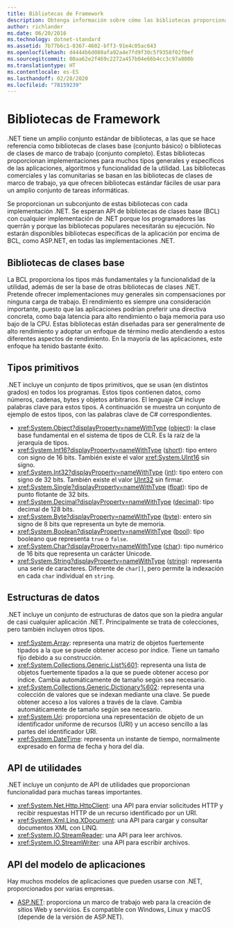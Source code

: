 ```yaml
---
title: Bibliotecas de Framework
description: Obtenga información sobre cómo las bibliotecas proporcionan implementaciones para muchos tipos generales y específicos de las aplicaciones, algoritmos y funcionalidad de la utilidad.
author: richlander
ms.date: 06/20/2016
ms.technology: dotnet-standard
ms.assetid: 7b77b6c1-8367-4602-bff3-91e4c05ac643
ms.openlocfilehash: d4444b6d080afa92a4e7fd9f30c5f9358f02f0ef
ms.sourcegitcommit: 00aa62e2f469c2272a457b04e66b4cc3c97a800b
ms.translationtype: HT
ms.contentlocale: es-ES
ms.lasthandoff: 02/28/2020
ms.locfileid: "78159239"
---
```

# <a name="framework-libraries"></a>Bibliotecas de Framework

.NET tiene un amplio conjunto estándar de bibliotecas, a las que se hace referencia como bibliotecas de clases base (conjunto básico) o bibliotecas de clases de marco de trabajo (conjunto completo). Estas bibliotecas proporcionan implementaciones para muchos tipos generales y específicos de las aplicaciones, algoritmos y funcionalidad de la utilidad. Las bibliotecas comerciales y las comunitarias se basan en las bibliotecas de clases de marco de trabajo, ya que ofrecen bibliotecas estándar fáciles de usar para un amplio conjunto de tareas informáticas.

Se proporcionan un subconjunto de estas bibliotecas con cada implementación .NET. Se esperan API de bibliotecas de clases base (BCL) con cualquier implementación de .NET porque los programadores las querrán y porque las bibliotecas populares necesitarán su ejecución. No estarán disponibles bibliotecas específicas de la aplicación por encima de BCL, como ASP.NET, en todas las implementaciones .NET.

## <a name="base-class-libraries"></a>Bibliotecas de clases base

La BCL proporciona los tipos más fundamentales y la funcionalidad de la utilidad, además de ser la base de otras bibliotecas de clases .NET. Pretende ofrecer implementaciones muy generales sin compensaciones por ninguna carga de trabajo. El rendimiento es siempre una consideración importante, puesto que las aplicaciones podrían preferir una directiva concreta, como baja latencia para alto rendimiento o baja memoria para uso bajo de la CPU. Estas bibliotecas están diseñadas para ser generalmente de alto rendimiento y adoptar un enfoque de término medio atendiendo a estos diferentes aspectos de rendimiento. En la mayoría de las aplicaciones, este enfoque ha tenido bastante éxito.

## <a name="primitive-types"></a>Tipos primitivos

.NET incluye un conjunto de tipos primitivos, que se usan (en distintos grados) en todos los programas. Estos tipos contienen datos, como números, cadenas, bytes y objetos arbitrarios. El lenguaje C# incluye palabras clave para estos tipos. A continuación se muestra un conjunto de ejemplo de estos tipos, con las palabras clave de C# correspondientes.

* <xref:System.Object?displayProperty=nameWithType> ([object](../csharp/language-reference/builtin-types/reference-types.md#the-object-type)): la clase base fundamental en el sistema de tipos de CLR. Es la raíz de la jerarquía de tipos.
* <xref:System.Int16?displayProperty=nameWithType> ([short](../csharp/language-reference/builtin-types/integral-numeric-types.md)): tipo entero con signo de 16 bits. También existe el valor <xref:System.UInt16> sin signo.
* <xref:System.Int32?displayProperty=nameWithType> ([int](../csharp/language-reference/builtin-types/integral-numeric-types.md)): tipo entero con signo de 32 bits. También existe el valor [UInt32](../csharp/language-reference/builtin-types/integral-numeric-types.md) sin firmar.
* <xref:System.Single?displayProperty=nameWithType> ([float](../csharp/language-reference/builtin-types/floating-point-numeric-types.md)): tipo de punto flotante de 32 bits.
* <xref:System.Decimal?displayProperty=nameWithType> ([decimal](../csharp/language-reference/builtin-types/floating-point-numeric-types.md)): tipo decimal de 128 bits.
* <xref:System.Byte?displayProperty=nameWithType> ([byte](../csharp/language-reference/builtin-types/integral-numeric-types.md)): entero sin signo de 8 bits que representa un byte de memoria.
* <xref:System.Boolean?displayProperty=nameWithType> ([bool](../csharp/language-reference/builtin-types/bool.md)): tipo booleano que representa `true` o `false`.
* <xref:System.Char?displayProperty=nameWithType> ([char](../csharp/language-reference/builtin-types/char.md)): tipo numérico de 16 bits que representa un carácter Unicode.
* <xref:System.String?displayProperty=nameWithType> ([string](../csharp/language-reference/builtin-types/reference-types.md#the-string-type)): representa una serie de caracteres. Diferente de `char[]`, pero permite la indexación en cada `char` individual en `string`.

## <a name="data-structures"></a>Estructuras de datos

.NET incluye un conjunto de estructuras de datos que son la piedra angular de casi cualquier aplicación .NET. Principalmente se trata de colecciones, pero también incluyen otros tipos.

* <xref:System.Array>: representa una matriz de objetos fuertemente tipados a la que se puede obtener acceso por índice. Tiene un tamaño fijo debido a su construcción.
* <xref:System.Collections.Generic.List%601>: representa una lista de objetos fuertemente tipados a la que se puede obtener acceso por índice. Cambia automáticamente de tamaño según sea necesario.
* <xref:System.Collections.Generic.Dictionary%602>: representa una colección de valores que se indexan mediante una clave. Se puede obtener acceso a los valores a través de la clave. Cambia automáticamente de tamaño según sea necesario.
* <xref:System.Uri>: proporciona una representación de objeto de un identificador uniforme de recursos (URI) y un acceso sencillo a las partes del identificador URI.
* <xref:System.DateTime>: representa un instante de tiempo, normalmente expresado en forma de fecha y hora del día.

## <a name="utility-apis"></a>API de utilidades

.NET incluye un conjunto de API de utilidades que proporcionan funcionalidad para muchas tareas importantes.

* <xref:System.Net.Http.HttpClient>: una API para enviar solicitudes HTTP y recibir respuestas HTTP de un recurso identificado por un URI.
* <xref:System.Xml.Linq.XDocument>: una API para cargar y consultar documentos XML con LINQ.
* <xref:System.IO.StreamReader>: una API para leer archivos.
* <xref:System.IO.StreamWriter>: una API para escribir archivos.

## <a name="app-model-apis"></a>API del modelo de aplicaciones

Hay muchos modelos de aplicaciones que pueden usarse con .NET, proporcionados por varias empresas.

* [ASP.NET](https://www.asp.net): proporciona un marco de trabajo web para la creación de sitios Web y servicios. Es compatible con Windows, Linux y macOS (depende de la versión de ASP.NET).
